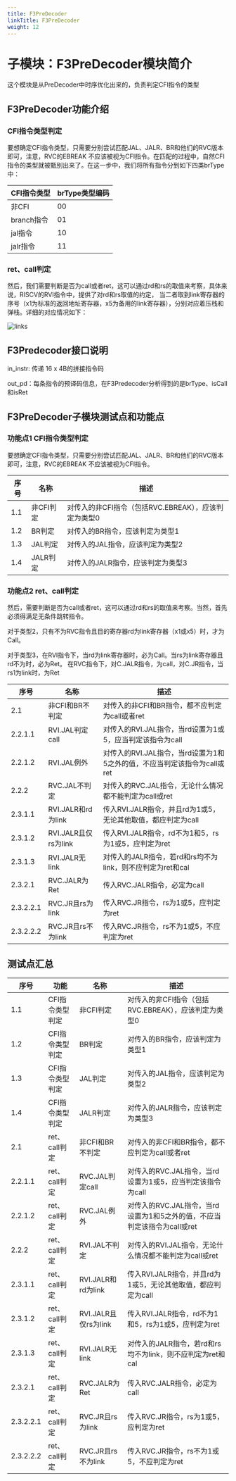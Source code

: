 ```yaml
---
title: F3PreDecoder
linkTitle: F3PreDecoder
weight: 12
---
```


<div class="ifu-ctx">

# 子模块：F3PreDecoder模块简介

这个模块是从PreDecoder中时序优化出来的，负责判定CFI指令的类型

## F3PreDecoder功能介绍

### CFI指令类型判定

要想确定CFI指令类型，只需要分别尝试匹配JAL、JALR、BR和他们的RVC版本即可，注意，RVC的EBREAK
不应该被视为CFI指令。在匹配的过程中，自然CFI指令的类型就被甄别出来了。在这一步中，我们将所有指令分到如下四类brType中：

| CFI指令类型 | brType类型编码 |
| --- | --- |
| 非CFI | 00 | 
| branch指令 | 01 |
| jal指令 | 10 |
| jalr指令 | 11 |

### ret、call判定

然后，我们需要判断是否为call或者ret，这可以通过rd和rs的取值来考察，具体来说，RISCV的RVI指令中，提供了对rd和rs取值的约定，
当二者取到link寄存器的序号（x1为标准的返回地址寄存器，x5为备用的link寄存器），分别对应着压栈和弹栈。详细的对应情况如下：

![links](linkjal.png)

## F3Predecoder接口说明

in\_instr: 传递 16 x 4B的拼接指令码

out\_pd：每条指令的预译码信息，在F3Predecoder分析得到的是brType、isCall和isRet

## F3PreDecoder子模块测试点和功能点

### 功能点1 CFI指令类型判定

要想确定CFI指令类型，只需要分别尝试匹配JAL、JALR、BR和他们的RVC版本即可，注意，RVC的EBREAK
不应该被视为CFI指令。

| 序号 | 名称     | 描述                                 |
|-----|--------|------------------------------------|
| 1\.1| 非CFI判定 | 对传入的非CFI指令（包括RVC\.EBREAK），应该判定为类型0 |
| 1\.2| BR判定   | 对传入的BR指令，应该判定为类型1   |
| 1\.3| JAL判定  | 对传入的JAL指令，应该判定为类型2  |
| 1\.4| JALR判定 | 对传入的JALR指令，应该判定为类型3 |

### 功能点2 ret、call判定

然后，需要判断是否为call或者ret，这可以通过rd和rs的取值来考察。当然，首先必须得满足无条件跳转指令。

对于类型2，只有不为RVC指令且目的寄存器rd为link寄存器（x1或x5）时，才为Call。

对于类型3，在RVI指令下，当rd为link寄存器时，必为Call。当rs为link寄存器且rd不为时，必为Ret。
在RVC指令下，对C\.JALR指令，为call，对C\.JR指令，当rs1为link时，为Ret

| 序号   | 名称               | 描述                                     |
|------|------------------|----------------------------------------|
| 2\.1 | 非CFI和BR不判定       | 对传入的非CFI和BR指令，都不应判定为call或者ret                  |
| 2\.2\.1\.1 | RVI\.JAL判定call | 对传入的RVI\.JAL指令，当rd设置为1或5，应当判定该指令为call          |
| 2\.2\.1\.2 | RVI\.JAL例外    | 对传入的RVI\.JAL指令，当rd设置为1和5之外的值，不应当判定该指令为call或ret |
| 2\.2\.2 | RVC\.JAL不判定   | 对传入的RVC\.JAL指令，无论什么情况都不能判定为call或ret    |
| 2\.3\.1\.1 | RVI\.JALR和rd为link     | 传入RVI\.JALR指令，并且rd为1或5，无论其他取值，都应判定为call     |
| 2\.3\.1\.2 | RVI\.JALR且仅rs为link    | 传入RVI\.JALR指令，rd不为1和5，rs为1或5，应判定为ret        |
| 2\.3\.1\.3 | RVI\.JALR无link        | 对传入的JALR指令，若rd和rs均不为link，则不应判定为ret和cal |
| 2\.3\.2\.1 | RVC\.JALR为Ret | 传入RVC\.JALR指令，必定为call     |
| 2\.3\.2\.2\.1 | RVC\.JR且rs为link    | 传入RVC\.JR指令，rs为1或5，应判定为ret        |
| 2\.3\.2\.2\.2 | RVC\.JR且rs不为link    | 传入RVC\.JR指令，rs不为1或5，不应判定为ret        |

## 测试点汇总

| 序号     | 功能            | 名称             | 描述                                 |
|--------|---------------|----------------|------------------------------------|
| 1\.1   | CFI指令类型判定     | 非CFI判定         | 对传入的非CFI指令（包括RVC\.EBREAK），应该判定为类型0 |
| 1\.2   | CFI指令类型判定     | BR判定           | 对传入的BR指令，应该判定为类型1                  |
| 1\.3   | CFI指令类型判定     | JAL判定          | 对传入的JAL指令，应该判定为类型2                             |
| 1\.4   | CFI指令类型判定     | JALR判定         | 对传入的JALR指令，应该判定为类型3                            |
| 2\.1   | ret、call判定    | 非CFI和BR不判定     | 对传入的非CFI和BR指令，都不应判定为call或者ret                  |
| 2\.2\.1\.1 | ret、call判定    | RVC\.JAL判定call | 对传入的RVC\.JAL指令，当rd设置为1或5，应当判定该指令为call          |
| 2\.2\.1\.2 | ret、call判定    | RVC\.JAL例外     | 对传入的RVC\.JAL指令，当rd设置为1和5之外的值，不应当判定该指令为call或ret |
| 2\.2\.2 | ret、call判定    | RVI\.JAL不判定    | 对传入的RVI\.JAL指令，无论什么情况都不能判定为call或ret    |
| 2\.3\.1\.1 | ret、call判定    | RVI\.JALR和rd为link     | 传入RVI\.JALR指令，并且rd为1或5，无论其他取值，都应判定为call     |
| 2\.3\.1\.2 | ret、call判定    | RVI\.JALR且仅rs为link    | 传入RVI\.JALR指令，rd不为1和5，rs为1或5，应判定为ret        |
| 2\.3\.1\.3 | ret、call判定    | RVI\.JALR无link        | 对传入的JALR指令，若rd和rs均不为link，则不应判定为ret和cal |
| 2\.3\.2\.1 | ret、call判定    | RVC\.JALR为Ret | 传入RVC\.JALR指令，必定为call     |
| 2\.3\.2\.2\.1 | ret、call判定    | RVC\.JR且rs为link    | 传入RVC\.JR指令，rs为1或5，应判定为ret        |
| 2\.3\.2\.2\.2 | ret、call判定    | RVC\.JR且rs不为link  | 传入RVC\.JR指令，rs不为1或5，不应判定为ret        |

</div>